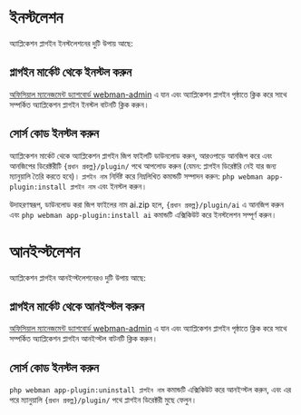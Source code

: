 # ইনস্টলেশন

অ্যাপ্লিকেশন প্লাগইন ইনস্টলেশনের দুটি উপায় আছে:

## প্লাগইন মার্কেট থেকে ইনস্টল করুন
[অফিসিয়াল ম্যানেজমেন্ট ড্যাশবোর্ড webman-admin](https://www.workerman.net/plugin/82) এ যান এবং অ্যাপ্লিকেশন প্লাগইন পৃষ্ঠাতে ক্লিক করে সাথে সম্পর্কিত অ্যাপ্লিকেশন প্লাগইন ইনস্টল বাটনটি ক্লিক করুন।

## সোর্স কোড ইনস্টল করুন
অ্যাপ্লিকেশন মার্কেট থেকে অ্যাপ্লিকেশন প্লাগইন জিপ ফাইলটি ডাউনলোড করুন, আরওপাড়ে আনজিপ করে এবং আনজিপের ডিরেক্টরীটি `{প্রধান প্রকল্প}/plugin/` পথে আপলোড করুন (যেমন: প্লাগইন ডিরেক্টরি নেই যার জন্য ম্যানুয়ালি তৈরি করতে হবে)। `প্লাগইন নাম` নির্দিষ্ট করে নিম্নলিখিত কমান্ডটি সম্পাদন করুন: `php webman app-plugin:install প্লাগইন নাম` এবং ইনস্টল করুন।

উদাহরণস্বরূপ, ডাউনলোড করা জিপ ফাইলের নাম ai.zip হলে, `{প্রধান প্রকল্প}/plugin/ai` এ আনজিপ করুন এবং `php webman app-plugin:install ai` কমান্ডটি এক্সিকিউট করে ইনস্টলেশন সম্পূর্ণ করুন।

# আনইন্স্টলেশন

অ্যাপ্লিকেশন প্লাগইন আনইন্স্টলেশনেরও দুটি উপায় আছে:

## প্লাগইন মার্কেট থেকে আনইন্স্টল করুন
[অফিসিয়াল ম্যানেজমেন্ট ড্যাশবোর্ড webman-admin](https://www.workerman.net/plugin/82) এ যান এবং অ্যাপ্লিকেশন প্লাগইন পৃষ্ঠাতে ক্লিক করে সাথে সম্পর্কিত অ্যাপ্লিকেশন প্লাগইন আনইন্স্টল বাটনটি ক্লিক করুন।

## সোর্স কোড ইনস্টল করুন
`php webman app-plugin:uninstall প্লাগইন নাম` কমান্ডটি এক্সিকিউট করে আনইন্স্টল করুন, এবং এর পরে ম্যানুয়ালি `{প্রধান প্রকল্প}/plugin/` পথে প্লাগইন ডিরেক্টরী মুছে ফেলুন।
